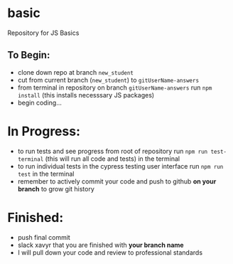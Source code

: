 # basic
Repository for JS Basics

## To Begin:
- clone down repo at branch `new_student`
- cut from current branch (`new_student`) to `gitUserName-answers`
- from terminal in repository on branch `gitUserName-answers` run `npm install` (this installs necesssary JS packages)
- begin coding...

# In Progress:
- to run tests and see progress from root of repository run `npm run test-terminal` (this will run all code and tests) in the terminal
- to run individual tests in the cypress testing user interface run `npm run test` in the terminal 
- remember to actively commit your code and push to github <b>on your branch</b> to grow git history

# Finished:
- push final commit 
- slack xavyr that you are finished with <b>your branch name</b>
- I will pull down your code and review to professional standards